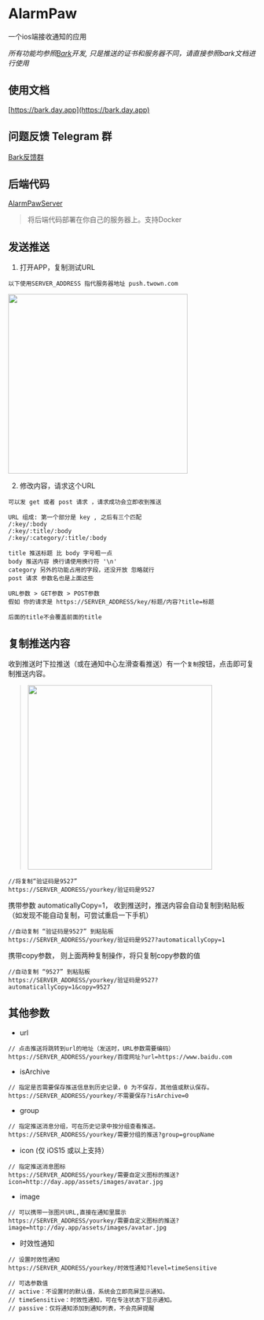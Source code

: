 # AlarmPaw

一个ios端接收通知的应用

*所有功能均参照[Bark](https://github.com/Finb/Bark)开发, 只是推送的证书和服务器不同，请直接参照bark文档进行使用* 

## 使用文档
[https://bark.day.app](https://bark.day.app)

## 问题反馈 Telegram 群
[Bark反馈群](https://t.me/joinchat/OsCbLzovUAE0YjY1)
## 后端代码 
[AlarmPawServer](https://github.com/tsaohe/AlarmPawServer)
>将后端代码部署在你自己的服务器上。支持Docker

## 发送推送
1. 打开APP，复制测试URL 
```
以下使用SERVER_ADDRESS 指代服务器地址 push.twown.com
```

<img src="https://wx4.sinaimg.cn/mw2000/003rYfqply1grd1meqrvcj60bi08zt9i02.jpg" width=365 />

2. 修改内容，请求这个URL
```
可以发 get 或者 post 请求 ，请求成功会立即收到推送 

URL 组成: 第一个部分是 key , 之后有三个匹配 
/:key/:body 
/:key/:title/:body 
/:key/:category/:title/:body 

title 推送标题 比 body 字号粗一点 
body 推送内容 换行请使用换行符 '\n'
category 另外的功能占用的字段，还没开放 忽略就行 
post 请求 参数名也是上面这些

URL参数 > GET参数 > POST参数
假如 你的请求是 https://SERVER_ADDRESS/key/标题/内容?title=标题

后面的title不会覆盖前面的title

```

## 复制推送内容
收到推送时下拉推送（或在通知中心左滑查看推送）有一个`复制`按钮，点击即可复制推送内容。

> <img src="http://wx4.sinaimg.cn/mw690/0060lm7Tly1g0btjhgimij30ku0a60v1.jpg" width=375 />

```
//将复制“验证码是9527”
https://SERVER_ADDRESS/yourkey/验证码是9527
```

携带参数 automaticallyCopy=1， 收到推送时，推送内容会自动复制到粘贴板（如发现不能自动复制，可尝试重启一下手机）
```
//自动复制 “验证码是9527” 到粘贴板
https://SERVER_ADDRESS/yourkey/验证码是9527?automaticallyCopy=1 
```


携带copy参数， 则上面两种复制操作，将只复制copy参数的值
```
//自动复制 “9527” 到粘贴板
https://SERVER_ADDRESS/yourkey/验证码是9527?automaticallyCopy=1&copy=9527

```

## 其他参数

* url
```
// 点击推送将跳转到url的地址（发送时，URL参数需要编码）
https://SERVER_ADDRESS/yourkey/百度网址?url=https://www.baidu.com 
```
* isArchive
```
// 指定是否需要保存推送信息到历史记录，0 为不保存，其他值或默认保存。
https://SERVER_ADDRESS/yourkey/不需要保存?isArchive=0
```
* group
```
// 指定推送消息分组，可在历史记录中按分组查看推送。
https://SERVER_ADDRESS/yourkey/需要分组的推送?group=groupName
```
* icon (仅 iOS15 或以上支持）
```
// 指定推送消息图标
https://SERVER_ADDRESS/yourkey/需要自定义图标的推送?icon=http://day.app/assets/images/avatar.jpg

```
* image 
```
// 可以携带一张图片URL,直接在通知里展示
https://SERVER_ADDRESS/yourkey/需要自定义图标的推送?image=http://day.app/assets/images/avatar.jpg
```
* 时效性通知
```
// 设置时效性通知
https://SERVER_ADDRESS/yourkey/时效性通知?level=timeSensitive

// 可选参数值
// active：不设置时的默认值，系统会立即亮屏显示通知。
// timeSensitive：时效性通知，可在专注状态下显示通知。
// passive：仅将通知添加到通知列表，不会亮屏提醒
```
